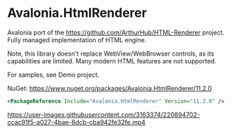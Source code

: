 # Avalonia.HtmlRenderer

Avalonia port of the https://github.com/ArthurHub/HTML-Renderer project.
Fully managed implementation of HTML engine.

Note, this library doesn't replace WebView/WebBrowser controls, as its capabilities are limited.
Many modern HTML features are not supported.

For samples, see Demo project.

NuGet: https://www.nuget.org/packages/Avalonia.HtmlRenderer/11.2.0
```xml
<PackageReference Include="Avalonia.HtmlRenderer" Version="11.2.0" />
```


https://user-images.githubusercontent.com/3163374/220894702-ccac91f5-a027-4bae-8dcb-cba942fe32fe.mp4

